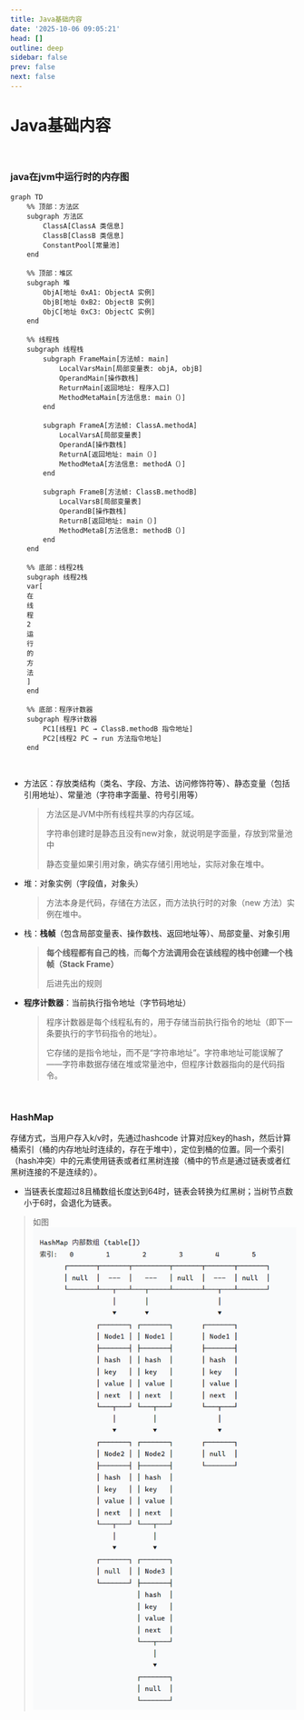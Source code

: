 ```yaml
---
title: Java基础内容
date: '2025-10-06 09:05:21'
head: []
outline: deep
sidebar: false
prev: false
next: false
---
```




# Java基础内容

‍

### java在jvm中运行时的内存图

```mermaid
graph TD
    %% 顶部：方法区
    subgraph 方法区
        ClassA[ClassA 类信息]
        ClassB[ClassB 类信息]
        ConstantPool[常量池]
    end

    %% 顶部：堆区
    subgraph 堆
        ObjA[地址 0xA1: ObjectA 实例]
        ObjB[地址 0xB2: ObjectB 实例]
        ObjC[地址 0xC3: ObjectC 实例]
    end

    %% 线程栈
    subgraph 线程栈
        subgraph FrameMain[方法帧: main]
            LocalVarsMain[局部变量表: objA, objB]
            OperandMain[操作数栈]
            ReturnMain[返回地址: 程序入口]
            MethodMetaMain[方法信息: main（）]
        end

        subgraph FrameA[方法帧: ClassA.methodA]
            LocalVarsA[局部变量表]
            OperandA[操作数栈]
            ReturnA[返回地址: main（）]
            MethodMetaA[方法信息: methodA（）]
        end

        subgraph FrameB[方法帧: ClassB.methodB]
            LocalVarsB[局部变量表]
            OperandB[操作数栈]
            ReturnB[返回地址: main（）]
            MethodMetaB[方法信息: methodB（）]
        end
    end

    %% 底部：线程2栈
    subgraph 线程2栈
	var[
	在
	线
	程
	2
	运
	行
	的
	方
	法
	]
    end

    %% 底部：程序计数器
    subgraph 程序计数器
        PC1[线程1 PC → ClassB.methodB 指令地址]
        PC2[线程2 PC → run 方法指令地址]
    end
```

‍

- 方法区：存放类结构（类名、字段、方法、访问修饰符等）、静态变量（包括引用地址）、常量池（字符串字面量、符号引用等）

  > 方法区是JVM中所有线程共享的内存区域。
  >
  > 字符串创建时是静态且没有new对象，就说明是字面量，存放到常量池中
  >
  > 静态变量如果引用对象，确实存储引用地址，实际对象在堆中。
  >
- 堆：对象实例（字段值，对象头）

  > 方法本身是代码，存储在方法区，而方法执行时的对象（new 方法）实例在堆中。
  >
- 栈：**栈帧**（包含局部变量表、操作数栈、返回地址等）、局部变量、对象引用

  > **每个线程都有自己的栈**，而**每个方法调用会在该线程的栈中创建一个栈帧（Stack Frame）**
  >
  > 后进先出的规则
  >
- **程序计数器**：当前执行指令地址（字节码地址）

  > 程序计数器是每个线程私有的，用于存储当前执行指令的地址（即下一条要执行的字节码指令的地址）。
  >
  > 它存储的是指令地址，而不是“字符串地址”。字符串地址可能误解了——字符串数据存储在堆或常量池中，但程序计数器指向的是代码指令。
  >

‍

### HashMap

存储方式，当用户存入k/v时，先通过hashcode 计算对应key的hash，然后计算桶索引（桶的内存地址时连续的，存在于堆中），定位到桶的位置。同一个索引（hash冲突）中的元素使用链表或者红黑树连接（桶中的节点是通过链表或者红黑树连接的不是连续的）。

- 当链表长度超过8且桶数组长度达到64时，链表会转换为红黑树；当树节点数小于6时，会退化为链表。

> 如图![image](../images/image-20251006091016-8u8ku6e.png)